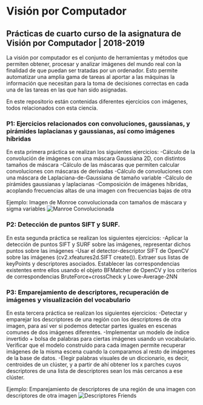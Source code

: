 # Visión por Computador
## Prácticas de cuarto curso de la asignatura de Visión por Computador | 2018-2019 


La visión por computador es el conjunto de herramientas y métodos que permiten obtener, procesar y analizar imágenes del mundo real con la finalidad de que puedan ser tratadas por un ordenador. Esto permite automatizar una amplia gama de tareas al aportar a las máquinas la información que necesitan para la toma de decisiones correctas en cada una de las tareas en las que han sido asignadas.

En este repositorio están contenidas diferentes ejercicios con imágenes, todos relacionados con esta ciencia.

### P1: Ejercicios relacionados con convoluciones, gaussianas, y pirámides laplacianas y gaussianas, así como imágenes híbridas
En esta primera práctica se realizan los siguientes ejercicios:
  -Cálculo de la convolución de imágenes con una máscara Gaussiana 2D, con distintos tamaños de máscara
  -Cálculo de las máscaras que permiten calcular convoluciones con máscaras de derivadas
  -Cálculo de convoluciones con una máscara de Laplaciana-de-Gaussiana de tamaño variable
  -Cálculo de pirámides gaussianas y laplacianas
  -Composición de imágenes híbridas, acoplando frecuencias altas de una imagen con frecuencias bajas de otra
  
Ejemplo: Imagen de Monroe convolucionada con tamaños de máscara y sigma variables
![Manroe Convolucionada](https://github.com/juliofgx17/VisionPorComputador/blob/master/monroe_convolucionada.png)


### P2: Detección de puntos SIFT y SURF.
En esta segunda práctica se realizan los siguientes ejercicios:
  -Aplicar la detección de puntos SIFT y SURF sobre las imágenes, representar dichos puntos sobre las imágenes
  -Usar el detector-descriptor SIFT de OpenCV sobre las imágenes (cv2.xfeatures2d.SIFT create()). Extraer sus listas de keyPoints y descriptores asociados. Establecer las correspondencias existentes entre ellos usando el objeto BFMatcher de OpenCV y los criterios de correspondencias BruteForce+crossCheck y Lowe-Average-2NN

### P3: Emparejamiento de descriptores, recuperación de imágenes y visualización del vocabulario
En esta tercera práctica se realizan los siguientes ejercicios:
  -Detectar y emparejar los descriptores de una región con los descriptores de otra imagen, para así ver si
podemos detectar partes iguales en escenas comunes de dos imágenes diferentes.
  -Implementar un modelo de índice invertido + bolsa de palabras para ciertas imágenes usando un vocabulario. Verificar que el modelo construido para cada imagen permite recuperar imágenes de la misma escena cuando la comparamos al resto de
imágenes de la base de datos.
  -Elegir palabras visuales de un diccionario, es decir, centroides de un clúster, y a partir de ahí obtener los x parches cuyos descriptores de una lista de descriptores sean los más cercanos a ese clúster.
  
Ejemplo: Emparejamiento de descriptores de una región de una imagen con descriptores de otra imagen
![Descriptores Friends](https://github.com/juliofgx17/VisionPorComputador/blob/master/descriptores_friends.png)

